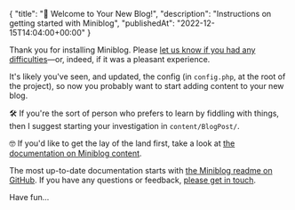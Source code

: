 {
    "title": "&#x1F44B; Welcome to Your New Blog!",
    "description": "Instructions on getting started with Miniblog",
    "publishedAt": "2022-12-15T14:04:00+00:00"
}

Thank you for installing Miniblog.  Please [let us know if you had any difficulties](https://github.com/miniblog/engine/issues)&mdash;or, indeed, if it was a pleasant experience.

It's likely you've seen, and updated, the config (in `config.php`, at the root of the project), so now you probably want to start adding content to your new blog.

&#x1F6E0; If you're the sort of person who prefers to learn by fiddling with things, then I suggest starting your investigation in `content/BlogPost/`.

&#x1F913; If you'd like to get the lay of the land first, take a look at [the documentation on Miniblog content](https://github.com/miniblog/engine/blob/main/doc/content.md).

The most up-to-date documentation starts with [the Miniblog readme on GitHub](https://github.com/miniblog/engine/blob/main/README.md).  If you have any questions or feedback, [please get in touch](https://github.com/miniblog/engine/issues).

Have fun...
